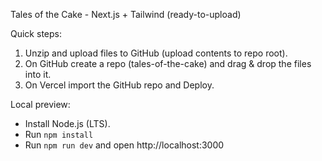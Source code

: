 Tales of the Cake - Next.js + Tailwind (ready-to-upload)

Quick steps:
1. Unzip and upload files to GitHub (upload contents to repo root).
2. On GitHub create a repo (tales-of-the-cake) and drag & drop the files into it.
3. On Vercel import the GitHub repo and Deploy.

Local preview:
- Install Node.js (LTS).
- Run `npm install`
- Run `npm run dev` and open http://localhost:3000
